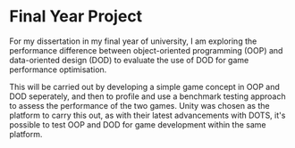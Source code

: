 # Final Year Project

For my dissertation in my final year of university, I am exploring the performance difference between object-oriented programming (OOP) and data-oriented design (DOD) to evaluate the use of DOD for game performance optimisation.

This will be carried out by developing a simple game concept in OOP and DOD seperately, and then to profile and use a benchmark testing approach to assess the performance of the two games. Unity was chosen as the platform to carry this out, as with their latest advancements with DOTS, it's possible to test OOP and DOD for game development within the same platform.


